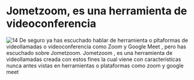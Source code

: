 # Jometzoom, es una herramienta de videoconferencia

![14](https://github.com/user-attachments/assets/c6b882f8-fbec-4561-b73e-e8cfd733944d)
De seguro ya has escuchado hablar de herramienta o pltaformas de videollamadas o videoconferencia como Zoom y Google Meet , pero has escuchado sobre Jometzoom.
Jometzoom , es una herramienta de videollamadas creada con estos fines la cual viene con caracteristicas nunca antes vistas en herramientas  o plataformas como zoom y google meet
